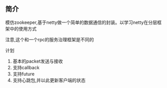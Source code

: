 ## 简介

模仿zookeeper,基于netty做一个简单的数据通信的封装。以学习netty在分层框架中的使用方式

注意,这个和一个rpc的服务治理框架是不同的

计划

1. 基本的packet发送与接收
2. 支持callback
3. 支持future
4. 支持心跳包,并以此更新客户端的状态